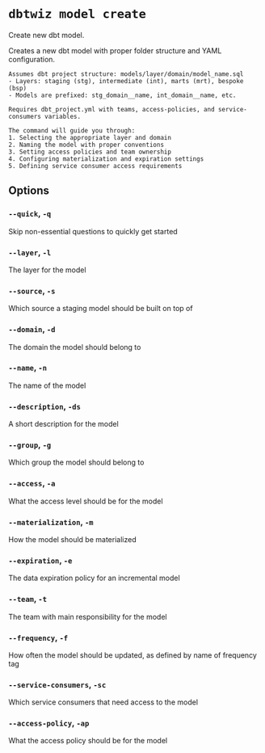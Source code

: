 # `dbtwiz model create`

Create new dbt model.

Creates a new dbt model with proper folder structure and YAML configuration.
    
    Assumes dbt project structure: models/layer/domain/model_name.sql
    - Layers: staging (stg), intermediate (int), marts (mrt), bespoke (bsp)
    - Models are prefixed: stg_domain__name, int_domain__name, etc.
    
    Requires dbt_project.yml with teams, access-policies, and service-consumers variables.
    
    The command will guide you through:
    1. Selecting the appropriate layer and domain
    2. Naming the model with proper conventions
    3. Setting access policies and team ownership
    4. Configuring materialization and expiration settings
    5. Defining service consumer access requirements
    
## Options

### `--quick`, `-q`

Skip non-essential questions to quickly get started

### `--layer`, `-l`

The layer for the model

### `--source`, `-s`

Which source a staging model should be built on top of

### `--domain`, `-d`

The domain the model should belong to

### `--name`, `-n`

The name of the model

### `--description`, `-ds`

A short description for the model

### `--group`, `-g`

Which group the model should belong to

### `--access`, `-a`

What the access level should be for the model

### `--materialization`, `-m`

How the model should be materialized

### `--expiration`, `-e`

The data expiration policy for an incremental model

### `--team`, `-t`

The team with main responsibility for the model

### `--frequency`, `-f`

How often the model should be updated, as defined by name of frequency tag

### `--service-consumers`, `-sc`

Which service consumers that need access to the model

### `--access-policy`, `-ap`

What the access policy should be for the model
